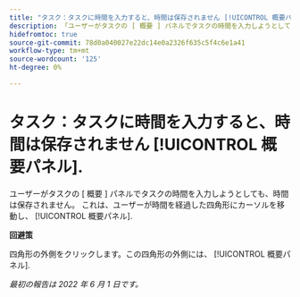 ```yaml
---
title: "タスク：タスクに時間を入力すると、時間は保存されません [!UICONTROL 概要パネル]"
description: 「ユーザーがタスクの [ 概要 ] パネルでタスクの時間を入力しようとしても、時間は保存されません。 これは、ユーザーが時間を経過した四角形にカーソルを移動し、 [!UICONTROL 概要パネル]."
hidefromtoc: true
source-git-commit: 78d0a040027e22dc14e0a2326f635c5f4c6e1a41
workflow-type: tm+mt
source-wordcount: '125'
ht-degree: 0%

---
```



# タスク：タスクに時間を入力すると、時間は保存されません [!UICONTROL 概要パネル].

ユーザーがタスクの [ 概要 ] パネルでタスクの時間を入力しようとしても、時間は保存されません。 これは、ユーザーが時間を経過した四角形にカーソルを移動し、 [!UICONTROL 概要パネル].

**回避策**

四角形の外側をクリックします。この四角形の外側には、 [!UICONTROL 概要パネル].

_最初の報告は 2022 年 6 月 1 日です。_


